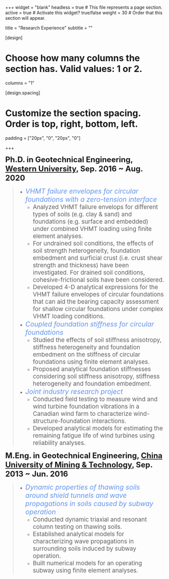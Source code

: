 +++
widget = "blank"
headless = true  # This file represents a page section.
active = true  # Activate this widget? true/false
weight = 30  # Order that this section will appear.

title = "Research Experience"
subtitle = ""

[design]
  # Choose how many columns the section has. Valid values: 1 or 2.
  columns = "1"

[design.spacing]
  # Customize the section spacing. Order is top, right, bottom, left.
  padding = ["20px", "0", "20px", "0"]

+++
&nbsp;

<span style="font-size:18pt;">**Ph.D. in Geotechnical Engineering, [Western University](https://www.eng.uwo.ca/grc/), Sep. 2016 ~ Aug. 2020**</span>

> * <span style="color:#6495ED; font-size:16pt;">*VHMT failure envelopes for circular foundations with a zero-tension interface*</span>
>    - <span style="font-size:14pt;">Analyzed VHMT failure envelops for different types of soils (e.g. clay & sand) and foundations (e.g. surface and embedded) under combined VHMT loading using finite element analyses.</span>
>    - <span style="font-size:14pt;">For undrained soil conditions, the effects of soil strength heterogeneity, foundation embedment and surficial crust (i.e. crust shear strength and thickness) have been investigated. For drained soil conditions, cohesive-frictional soils have been considered.</span>
>    - <span style="font-size:14pt;">Developed 4-D analytical expressions for the VHMT failure envelopes of circular foundations that can aid the bearing capacity assessment for shallow circular foundations under complex VHMT loading conditions.</span>
> * <span style="color:#6495ED; font-size:16pt;">*Coupled foundation stiffness for circular foundations*</span>
>    - <span style="font-size:14pt;">Studied the effects of soil stiffness anisotropy, stiffness heterogeneity and foundation embedment on the stiffness of circular foundations using finite element analyses.</span>
>    - <span style="font-size:14pt;">Proposed analytical foundation stiffnesses considering soil stiffness anisotropy, stiffness heterogeneity and foundation embedment.</span>
> * <span style="color:#6495ED; font-size:16pt;">*Joint industry research project*</span>
>    - <span style="font-size:14pt;">Conducted field testing to measure wind and wind turbine foundation vibrations in a Canadian wind farm to characterize wind-structure-foundation interactions.</span>
>    - <span style="font-size:14pt;">Developed analytical models for estimating the remaining fatigue life of wind turbines using reliability analyses.</span>
&nbsp;
&nbsp;


<span style="font-size:18pt;">**M.Eng. in Geotechnical Engineering, [China University of Mining & Technology](http://www.cumt.edu.cn/), Sep. 2013 ~ Jun. 2016**</span>

> * <span style="color:#6495ED; font-size:16pt;">*Dynamic properties of thawing soils around shield tunnels and wave propagations in soils caused by subway operation*</span>
>    - <span style="font-size:14pt;">Conducted dynamic triaxial and resonant column testing on thawing soils.</span>
>    - <span style="font-size:14pt;">Established analytical models for characterizing wave propagations in surrounding soils induced by subway operation.</span>
>    - <span style="font-size:14pt;">Built numerical models for an operating subway using finite element analyses.</span>
